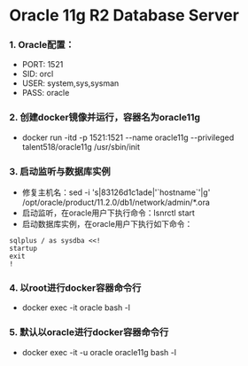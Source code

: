 # Oracle 11g R2 Database Server

### 1. Oracle配置：
  * PORT: 1521
  * SID: orcl
  * USER: system,sys,sysman
  * PASS: oracle

### 2. 创建docker镜像并运行，容器名为oracle11g
  * docker run -itd -p 1521:1521 --name oracle11g --privileged talent518/oracle11g /usr/sbin/init

### 3. 启动监听与数据库实例
  * 修复主机名：sed -i 's|83126d1c1ade|'\`hostname\`'|g' /opt/oracle/product/11.2.0/db1/network/admin/*.ora
  * 启动监听，在oracle用户下执行命令：lsnrctl start
  * 启动数据库实例，在oracle用户下执行如下命令：
```shell
sqlplus / as sysdba <<!
startup
exit
!
```

### 4. 以root进行docker容器命令行
  * docker exec -it oracle bash -l

### 5. 默认以oracle进行docker容器命令行
  * docker exec -it -u oracle oracle11g bash -l
